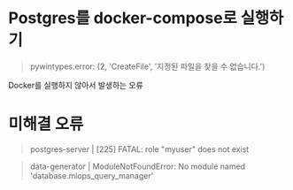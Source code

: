 # Postgres를 docker-compose로 실행하기

> pywintypes.error: (2, 'CreateFile', '지정된 파일을 찾을 수 없습니다.')

Docker를 실행하지 않아서 발생하는 오류

# 미해결 오류

> postgres-server | [225] FATAL: role "myuser" does not exist

> data-generator | ModuleNotFoundError: No module named 'database.mlops_query_manager'
